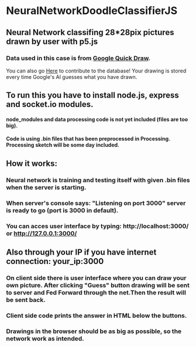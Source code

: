 # NeuralNetworkDoodleClassifierJS
## Neural Network classifing 28*28pix pictures drawn by user with p5.js 

### Data used in this case is from [Google Quick Draw](https://quickdraw.withgoogle.com/data).

You can also go [Here](https://quickdraw.withgoogle.com) to contribute to the database!
Your drawing is stored every time Google's AI guesses what you have drawn.

## To run this you have to install node.js, express and socket.io modules.
#### node_modules and data processing code is not yet included (files are too big).
#### Code is using .bin files that has been preprocessed in Processing. Processing sketch will be some day included.

## How it works:
### Neural network is training and testing itself with given .bin files when the server is starting.
### When server's console says: "Listening on port 3000" server is ready to go (port is 3000 in default).
### You can acces user interface by typing: http://localhost:3000/ or http://127.0.0.1:3000/
## Also through your IP if you have internet connection: your_ip:3000 
### On client side there is user interface where you can draw your own picture. After clicking "Guess" button drawing will be sent to server and Fed Forward through the net.Then the result will be sent back.
### Client side code prints the answer in HTML below the buttons.
### Drawings in the browser should be as big as possible, so the network work as intended.
